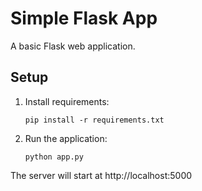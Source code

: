 # Simple Flask App

A basic Flask web application.

## Setup
1. Install requirements:
   ```
   pip install -r requirements.txt
   ```

2. Run the application:
   ```
   python app.py
   ```

The server will start at http://localhost:5000